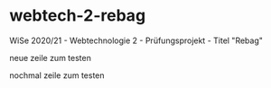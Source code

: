 # webtech-2-rebag
WiSe 2020/21 - Webtechnologie 2 - Prüfungsprojekt - Titel "Rebag"

neue zeile zum testen

nochmal zeile zum testen
